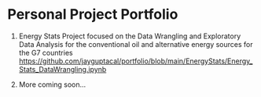 # Personal Project Portfolio

1. Energy Stats Project focused on the Data Wrangling and Exploratory Data Analysis for the 
conventional oil and alternative energy sources for the G7 countries
https://github.com/jayguptacal/portfolio/blob/main/EnergyStats/Energy_Stats_DataWrangling.ipynb

2. More coming soon...
